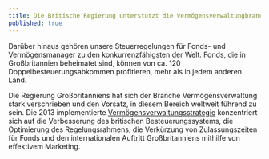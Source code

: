 ```yaml
---
title: Die Britische Regierung unterstutzt die Vermögensverwaltungbranche
published: true
---
```


Darüber hinaus gehören unsere Steuerregelungen für Fonds- und Vermögensmanager zu den  konkurrenzfähigsten der Welt. Fonds, die in Großbritannien beheimatet sind, können von ca. 120 Doppelbesteuerungsabkommen profitieren, mehr als in jedem anderen Land. 

Die Regierung Großbritanniens hat sich der Branche Vermögensverwaltung stark verschrieben und den Vorsatz, in diesem Bereich weltweit führend zu sein. Die 2013 implementierte [Vermögensverwaltungsstrategie](https://www.gov.uk/government/news/uk-investment-management-strategy-launched-by-ministers) konzentriert sich auf die Verbesserung des britischen Besteuerungssystems, die Optimierung des Regelungsrahmens, die Verkürzung von Zulassungszeiten für Fonds und den internationalen Auftritt Großbritanniens mithilfe von effektivem Marketing.
